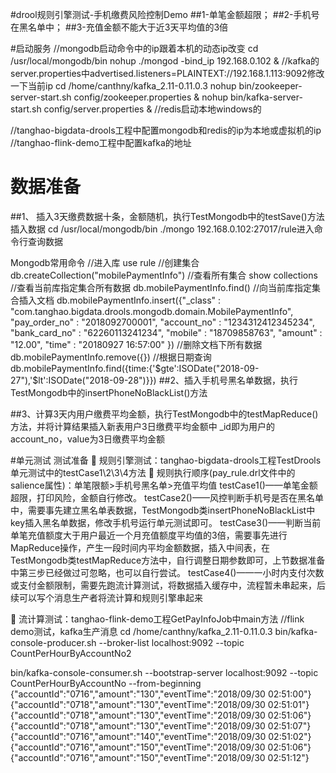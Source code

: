 #drool规则引擎测试-手机缴费风险控制Demo
##1-单笔金额超限；
##2-手机号在黑名单中；
##3-充值金额不能大于近3天平均值的3倍

#启动服务
//mongodb启动命令中的ip跟着本机的动态ip改变
cd /usr/local/mongodb/bin
nohup ./mongod -bind_ip 192.168.0.102 &
//kafka的server.properties中advertised.listeners=PLAINTEXT://192.168.1.113:9092修改一下当前ip
cd /home/canthny/kafka_2.11-0.11.0.3
nohup bin/zookeeper-server-start.sh config/zookeeper.properties &
nohup bin/kafka-server-start.sh config/server.properties &
//redis启动本地windows的

//tanghao-bigdata-drools工程中配置mongodb和redis的ip为本地或虚拟机的ip
//tanghao-flink-demo工程中配置kafka的地址
#	数据准备
##1、	插入3天缴费数据十条，金额随机，执行TestMongodb中的testSave()方法插入数据
cd /usr/local/mongodb/bin
./mongo 192.168.0.102:27017/rule进入命令行查询数据
 
Mongodb常用命令
//进入库
use rule
//创建集合
db.createCollection("mobilePaymentInfo")
//查看所有集合
show collections
//查看当前库指定集合所有数据
db.mobilePaymentInfo.find()
//向当前库指定集合插入文档
db.mobilePaymentInfo.insert({"_class" : "com.tanghao.bigdata.drools.mongodb.domain.MobilePaymentInfo", "pay_order_no" : "2018092700001", "account_no" : "1234312412345234", "bank_card_no" : "62260113241234", "mobile" : "18709858763", "amount" : "12.00", "time" : "20180927 16:57:00" })
//删除文档下所有数据
db.mobilePaymentInfo.remove({})
//根据日期查询
db.mobilePaymentInfo.find({time:{'$gte':ISODate("2018-09-27"),'$lt':ISODate("2018-09-28")}})
##2、插入手机号黑名单数据，执行TestMongodb中的insertPhoneNoBlackList()方法
 
##3、计算3天内用户缴费平均金额，执行TestMongodb中的testMapReduce()方法，并将计算结果插入新表用户3日缴费平均金额中
 _id即为用户的account_no，value为3日缴费平均金额	


#单元测试
测试准备
	规则引擎测试：tanghao-bigdata-drools工程TestDrools单元测试中的testCase1\2\3\4方法
	规则执行顺序(pay_rule.drl文件中的salience属性)：单笔限额>手机号黑名单>充值平均值
testCase1()——单笔金额超限，打印风险，金额自行修改。
testCase2()——风控判断手机号是否在黑名单中，需要事先建立黑名单表数据，TestMongodb类insertPhoneNoBlackList中key插入黑名单数据，修改手机号运行单元测试即可。
testCase3()——判断当前单笔充值额度大于用户最近一个月充值额度平均值的3倍，需要事先进行MapReduce操作，产生一段时间内平均金额数据，插入中间表，在TestMongodb类testMapReduce方法中，自行调整日期参数即可，上节数据准备中第三步已经做过可忽略，也可以自行尝试。
testCase4()——一小时内支付次数或支付金额限制，需要先跑流计算测试，将数据插入缓存中，流程暂未串起来，后续可以写个消息生产者将流计算和规则引擎串起来

	流计算测试：tanghao-flink-demo工程GetPayInfoJob中main方法
//flink demo测试，kafka生产消息
cd /home/canthny/kafka_2.11-0.11.0.3
bin/kafka-console-producer.sh --broker-list localhost:9092 --topic CountPerHourByAccountNo2

bin/kafka-console-consumer.sh --bootstrap-server localhost:9092 --topic CountPerHourByAccountNo --from-beginning
{"accountId":"0716","amount":"130","eventTime":"2018/09/30 02:51:00"}
{"accountId":"0718","amount":"130","eventTime":"2018/09/30 02:51:01"}
{"accountId":"0718","amount":"130","eventTime":"2018/09/30 02:51:06"}
{"accountId":"0718","amount":"130","eventTime":"2018/09/30 02:51:07"}
{"accountId":"0716","amount":"140","eventTime":"2018/09/30 02:51:02"}
{"accountId":"0716","amount":"150","eventTime":"2018/09/30 02:51:06"}
{"accountId":"0716","amount":"150","eventTime":"2018/09/30 02:51:12"}

